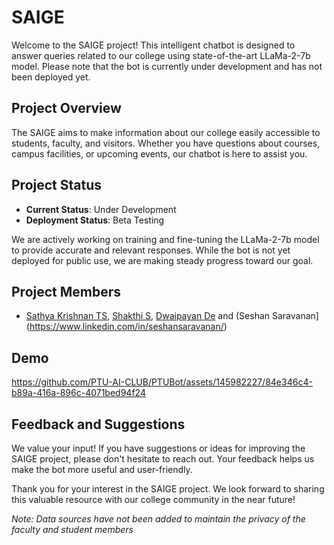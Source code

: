 # SAIGE

Welcome to the SAIGE project! This intelligent chatbot is designed to answer queries related to our college using state-of-the-art LLaMa-2-7b model. Please note that the bot is currently under development and has not been deployed yet.

## Project Overview

The SAIGE aims to make information about our college easily accessible to students, faculty, and visitors. Whether you have questions about courses, campus facilities, or upcoming events, our chatbot is here to assist you.

## Project Status

- **Current Status**: Under Development
- **Deployment Status**: Beta Testing

We are actively working on training and fine-tuning the LLaMa-2-7b model to provide accurate and relevant responses. While the bot is not yet deployed for public use, we are making steady progress toward our goal.

## Project Members
- [Sathya Krishnan TS](https://www.linkedin.com/in/sathya-krishnan-suresh-914763217/), [Shakthi S](https://www.linkedin.com/in/shakthi-s-a0b44a211/), [Dwaipayan De](https://www.linkedin.com/in/dwaipayan-de-8872bb292/) and (Seshan Saravanan](https://www.linkedin.com/in/seshansaravanan/)

## Demo

https://github.com/PTU-AI-CLUB/PTUBot/assets/145982227/84e346c4-b89a-416a-896c-4071bed94f24

## Feedback and Suggestions

We value your input! If you have suggestions or ideas for improving the SAIGE project, please don't hesitate to reach out. Your feedback helps us make the bot more useful and user-friendly.


Thank you for your interest in the SAIGE project. We look forward to sharing this valuable resource with our college community in the near future!


*Note: Data sources have not been added to maintain the privacy of the faculty and student members*
